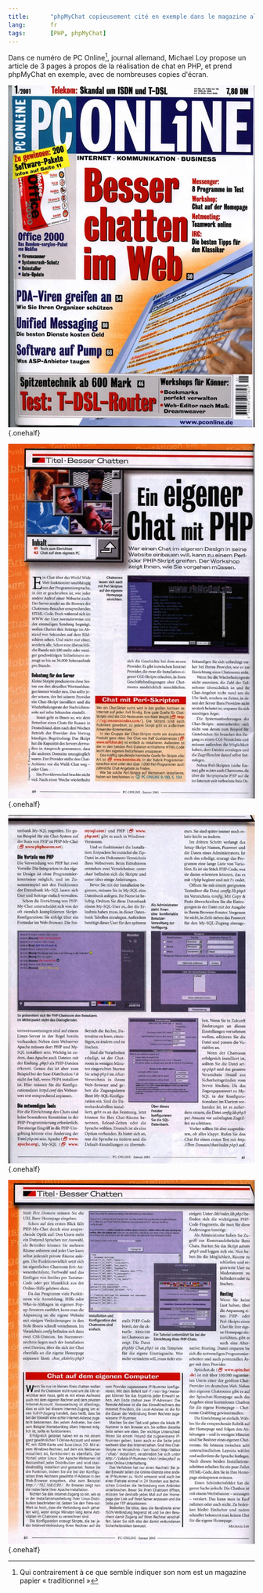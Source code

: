 ```yaml
---
title:      "phpMyChat copieusement cité en exemple dans le magazine allemand PC Online"
lang:       fr
tags:       [PHP, phpMyChat]
---
```


Dans ce numéro de PC Online[^pconline], journal allemand, Michael Loy propose un article de 3 pages à propos de la réalisation de chat en PHP, et prend phpMyChat en exemple, avec de nombreuses copies d'écran.

[^pconline]: Qui contrairement à ce que semble indiquer son nom est un magazine papier « traditionnel »

![](pconline_cover.jpg "La couverture du magazine"){.onehalf}

![](pconline_page1.jpg "Première page de l'article"){.onehalf}

![](pconline_page2.jpg "Seconde page de l'article"){.onehalf}

![](pconline_page3.jpg "Troisième page de l'article"){.onehalf}
